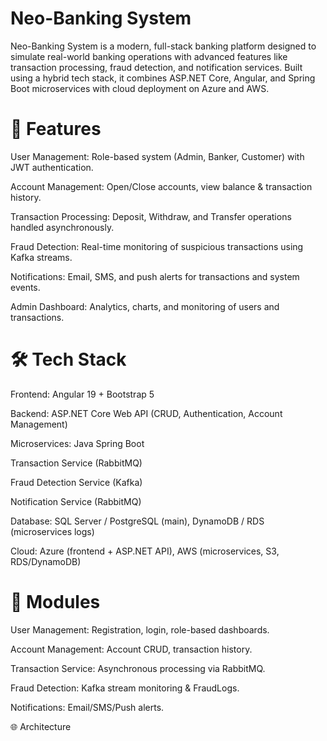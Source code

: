 # Neo-Banking System

Neo-Banking System is a modern, full-stack banking platform designed to simulate real-world banking operations with advanced features like transaction processing, fraud detection, and notification services. Built using a hybrid tech stack, it combines ASP.NET Core, Angular, and Spring Boot microservices with cloud deployment on Azure and AWS.

# 🚀 Features

User Management: Role-based system (Admin, Banker, Customer) with JWT authentication.

Account Management: Open/Close accounts, view balance & transaction history.

Transaction Processing: Deposit, Withdraw, and Transfer operations handled asynchronously.

Fraud Detection: Real-time monitoring of suspicious transactions using Kafka streams.

Notifications: Email, SMS, and push alerts for transactions and system events.

Admin Dashboard: Analytics, charts, and monitoring of users and transactions.

# 🛠️ Tech Stack

Frontend: Angular 19 + Bootstrap 5

Backend: ASP.NET Core Web API (CRUD, Authentication, Account Management)

Microservices: Java Spring Boot

Transaction Service (RabbitMQ)

Fraud Detection Service (Kafka)

Notification Service (RabbitMQ)

Database: SQL Server / PostgreSQL (main), DynamoDB / RDS (microservices logs)

Cloud: Azure (frontend + ASP.NET API), AWS (microservices, S3, RDS/DynamoDB)

# 📂 Modules

User Management: Registration, login, role-based dashboards.

Account Management: Account CRUD, transaction history.

Transaction Service: Asynchronous processing via RabbitMQ.

Fraud Detection: Kafka stream monitoring & FraudLogs.

Notifications: Email/SMS/Push alerts.

🌐 Architecture
